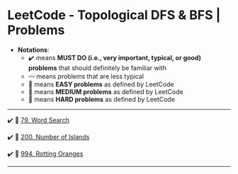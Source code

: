 # LeetCode - Topological DFS & BFS | Problems
* **Notations**: 
  * :heavy_check_mark: means **MUST DO (i.e., very important, typical, or good) problems** that should definitely be familiar with
  * :wavy_dash: means problems that are less typical
  * :green_book: means **EASY problems** as defined by LeetCode
  * :orange_book: means **MEDIUM problems** as defined by LeetCode
  * :closed_book: means **HARD problems** as defined by LeetCode

---

:heavy_check_mark: :orange_book: [79. Word Search](https://leetcode.com/problems/word-search/)

:heavy_check_mark: :orange_book: [200. Number of Islands](https://leetcode.com/problems/number-of-islands/)

:heavy_check_mark: :orange_book: [994. Rotting Oranges](https://leetcode.com/problems/rotting-oranges/)

---
